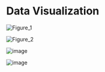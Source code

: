 # Data Visualization

![Figure_1](https://github.com/user-attachments/assets/832df2fe-671e-4b94-a6be-74eea311caa7)

![Figure_2](https://github.com/user-attachments/assets/189db3ff-1e6e-441d-9821-cddf3ab47ded)

![image](https://github.com/user-attachments/assets/d7f78203-2d10-4e9a-8803-55a7d53e9e58)

![image](https://github.com/user-attachments/assets/444e0489-6051-4b59-853a-ca52cf08a599)

